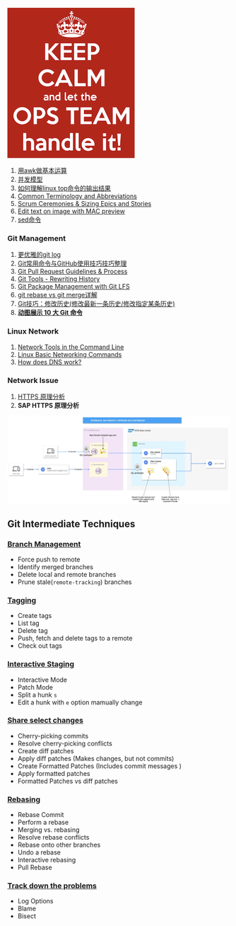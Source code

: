 ![Alt Image Text](image/ops1.jpg "Headline image")

1. [用awk做基本运算](awk.md) 
2. [并发模型](concurrency.md)
3. [如何理解linux top命令的输出结果](top_command.md)
4. [Common Terminology and Abbreviations](ops_terminology_abbr.md)
5. [Scrum Ceremonies & Sizing Epics and Stories](ops_scrum_ceremonies.md)
6. [Edit text on image with MAC preview](EditWordOnImage.md)
7. [sed命令](sed.md)


### Git Management

1. [更优雅的git log](git_decorator.md)
2. [Git常用命令与GitHub使用技巧技巧整理](git_commands.md)
3. [Git Pull Request Guidelines & Process](git_pull_request.md)
4. [Git Tools - Rewriting History](git_squash.md)
5. [Git Package Management with Git LFS](git_package_management.md)
6. [git rebase vs git merge详解](git_rebase_merge.md)
7. [Git技巧：修改历史(修改最新一条历史/修改指定某条历史)](git_history.md)
8. [**动图展示 10 大 Git 命令**](git_10commands.md)


### Linux Network

1. [Network Tools in the Command Line](linux_network_troubleshooting_tools.md)
2. [Linux Basic Networking Commands](linux_network_command.md)
3. [How does DNS work?](linux_dns_work.md)

### Network Issue

1. [HTTPS 原理分析](https.md)
2. **SAP HTTPS 原理分析**

![Alt Image Text](image/LB.jpg "Headline image")

## Git Intermediate Techniques

### [Branch Management](gitadv1.md)

* Force push to remote
* Identify merged branches
* Delete local and remote branches
* Prune stale(`remote-tracking`) branches

### [Tagging](gitadv2.md)

* Create tags
* List tag 
* Delete tag
* Push, fetch and delete tags to a remote
* Check out tags

### [Interactive Staging](gitadv3.md)

* Interactive Mode
* Patch Mode
* Split a hunk `s`
* Edit a hunk  with `e` option mamually change

### [Share select changes](gitadv4.md)

* Cherry-picking commits
* Resolve cherry-picking conflicts
* Create diff patches
* Apply diff patches (Makes changes, but not commits)
* Create Formatted Patches (Includes commit messages )
* Apply formatted patches
* Formatted Patches vs diff patches

### [Rebasing](gitadv5.md)

* Rebase Commit
* Perform a rebase
* Merging vs. rebasing
* Resolve rebase conflicts
* Rebase onto other branches
* Undo a rebase
* Interactive rebasing
* Pull Rebase 


### [Track down the problems](gitadv6.md)

* Log Options 
* Blame
* Bisect